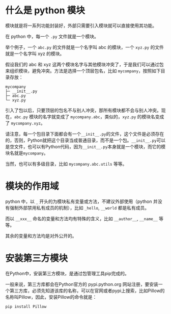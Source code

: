 # 什么是 python 模块

模块就是将一系列功能封装好，外部只需要引入模块就可以直接使用其功能。

在 python 中，每一个 `.py` 文件就是一个模块。

举个例子，一个 `abc.py` 的文件就是一个名字叫 abc 的模块，一个 `xyz.py` 的文件就是一个名字叫 xyz 的模块。

假设我们的 abc 和 xyz 这两个模块名字与其他模块冲突了，于是我们可以通过包来组织模块，避免冲突。方法是选择一个顶层包名，比如 `mycompany`，按照如下目录存放：

```
mycompany
├─ __init__.py
├─ abc.py
└─ xyz.py
```

引入了包以后，只要顶层的包名不与别人冲突，那所有模块都不会与别人冲突。现在，`abc.py` 模块的名字就变成了 `mycompany.abc`，类似的，`xyz.py` 的模块名变成了 `mycompany.xyz`。

请注意，每一个包目录下面都会有一个`__init__.py`的文件，这个文件是必须存在的，否则，Python就把这个目录当成普通目录，而不是一个包。`__init__.py`可以是空文件，也可以有Python代码，因为`__init__.py`本身就是一个模块，而它的模块名就是`mycompany`。

当然，也可以有多级目录，比如 `mycompany.abc.utils` 等等。

# 模块的作用域

python 中，以 `_` 开头的为模块私有变量或方法，不建议外部使用（python 并没有强制外部禁用私有成员的机制），比如 `_hello`, `__world` 都是私有成员。

而以 `__xxx__` 命名的变量和方法均有特殊的含义，比如 `__author__`, `__name__` 等等。

其余的变量和方法均是对外公开的。

# 安装第三方模块

在Python中，安装第三方模块，是通过包管理工具pip完成的。

一般来说，第三方库都会在Python官方的 pypi.python.org 网站注册，要安装一个第三方库，必须先知道该库的名称，可以在官网或者pypi上搜索，比如Pillow的名称叫Pillow，因此，安装Pillow的命令就是：

```
pip install Pillow
```